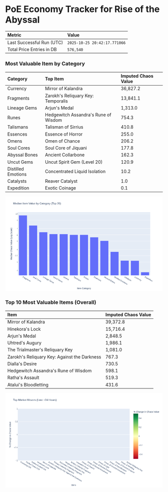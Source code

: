 # PoE Economy Tracker for Rise of the Abyssal

<!-- START_MAINTENANCE -->
| Metric | Value |
|:---|:---|
| Last Successful Run (UTC) | `2025-10-25 20:42:17.771066` |
| Total Price Entries in DB | `576,540` |

<!-- END_MAINTENANCE -->

<!-- START_DATAFRAME_DEBUG -->
<!-- END_DATAFRAME_DEBUG -->

<!-- START_CATEGORY_ANALYSIS -->
### Most Valuable Item by Category
| Category | Top Item | Imputed Chaos Value |
| :--- | :--- | :--- |
| Currency | Mirror of Kalandra | 36,827.2 |
| Fragments | Zarokh's Reliquary Key: Temporalis | 13,841.1 |
| Lineage Gems | Arjun's Medal | 1,313.0 |
| Runes | Hedgewitch Assandra's Rune of Wisdom | 754.3 |
| Talismans | Talisman of Sirrius | 410.8 |
| Essences | Essence of Horror | 255.0 |
| Omens | Omen of Chance | 206.2 |
| Soul Cores | Soul Core of Jiquani | 177.8 |
| Abyssal Bones | Ancient Collarbone | 162.3 |
| Uncut Gems | Uncut Spirit Gem (Level 20) | 120.9 |
| Distilled Emotions | Concentrated Liquid Isolation | 10.2 |
| Catalysts | Reaver Catalyst | 1.0 |
| Expedition | Exotic Coinage | 0.1 |


![Category Analysis Chart](charts/category_analysis.png)
<!-- END_ANALYSIS -->

<!-- START_ANALYSIS -->
### Top 10 Most Valuable Items (Overall)
| Item | Imputed Chaos Value |
| :--- | :--- |
| Mirror of Kalandra | 39,372.8 |
| Hinekora's Lock | 15,716.4 |
| Arjun's Medal | 2,848.5 |
| Uhtred's Augury | 1,986.1 |
| The Trialmaster's Reliquary Key | 1,081.0 |
| Zarokh's Reliquary Key: Against the Darkness | 767.3 |
| Dialla's Desire | 730.5 |
| Hedgewitch Assandra's Rune of Wisdom | 598.1 |
| Ratha's Assault | 519.3 |
| Atalui's Bloodletting | 431.6 |


![Market Movers Chart](charts/market_movers.png)
<!-- END_ANALYSIS -->
